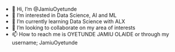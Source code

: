 - 👋 Hi, I’m @JamiuOyetunde
- 👀 I’m interested in Data Science, AI and ML
- 🌱 I’m currently learning Data Science with ALX 
- 💞️ I’m looking to collaborate on my area of interests 
- 📫 How to reach me is OYETUNDE JAMIU OLAIDE or through my username; JamiuOyetunde

<!---
oyejam/oyejam is a ✨ special ✨ repository because its `README.md` (this file) appears on your GitHub profile.
You can click the Preview link to take a look at your changes.
--->

